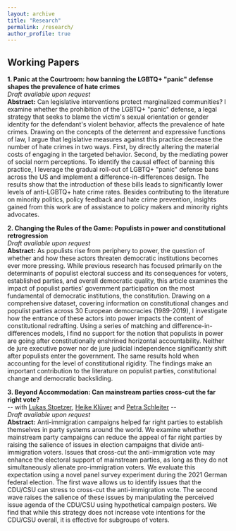 ```yaml
---
layout: archive
title: "Research"
permalink: /research/
author_profile: true
---
```

## **Working Papers**

**1. Panic at the Courtroom: how banning the LGBTQ+ "panic" defense shapes the prevalence of hate crimes**  
*Draft available upon request*  
**Abstract:** Can legislative interventions protect marginalized communities? I examine whether the prohibition of the LGBTQ+ "panic" defense, a legal strategy that seeks to blame the victim's sexual orientation or gender identity for the defendant's violent behavior, affects the prevalence of hate crimes. Drawing on the concepts of the deterrent and expressive functions of law, I argue that legislative measures against this practice decrease the number of hate crimes in two ways. First, by directly altering the material costs of engaging in the targeted behavior. Second, by the mediating power of social norm perceptions. To identify the causal effect of banning this practice, I leverage the gradual roll-out of LGBTQ+ "panic" defense bans across the US and implement a difference-in-differences design. The results show that the introduction of these bills leads to significantly lower levels of anti-LGBTQ+ hate crime rates. Besides contributing to the literature on minority politics, policy feedback and hate crime prevention, insights gained from this work are of assistance to policy makers and minority rights advocates.  

**2. Changing the Rules of the Game: Populists in power and constitutional retrogression**  
*Draft available upon request*  
**Abstract:** As populists rise from periphery to power, the question of whether and how these actors threaten democratic institutions becomes ever more pressing. While previous research has focused primarily on the determinants of populist electoral success and its consequences for voters, established parties, and overall democratic quality, this article examines the impact of populist parties' government participation on the most fundamental of democratic institutions, the constitution. Drawing on a comprehensive dataset, covering information on constitutional changes and populist parties across 30 European democracies (1989-2019), I investigate how the entrance of these actors into power impacts the content of constitutional redrafting. Using a series of matching and difference-in-differences models, I find no support for the notion that populists in power are going after constitutionally enshrined horizontal accountability. Neither de jure executive power nor de jure judicial independence significantly shift after populists enter the government. The same results hold when accounting for the level of constitutional rigidity. The findings make an important contribution to the literature on populist parties, constitutional change and democratic backsliding.   

**3. Beyond Accommodation: Can mainstream parties cross-cut the far right vote?**  
-- with [Lukas Stoetzer](http://lukas-stoetzer.org/), [Heike Klüver](http://www.heike-kluever.com/) and [Petra Schleiter](https://www.politics.ox.ac.uk/person/petra-schleiter) --  
*Draft available upon request*  
**Abstract:** Anti-immigration campaigns helped far right parties to establish themselves in party systems around the world. We examine whether mainstream party campaigns can reduce the appeal of far right parties by raising the salience of issues in election campaigns that divide anti-immigration voters. Issues that cross-cut the anti-immigration vote may enhance the electoral support of mainstream parties, as long as they do not simultaneously alienate pro-immigration voters. We evaluate this expectation using a novel panel survey experiment during the 2021 German federal election. The first wave allows us to identify issues that the CDU/CSU can stress to cross-cut the anti-immigration vote. The second wave raises the salience of these issues by manipulating the perceived issue agenda of the CDU/CSU using hypothetical campaign posters. We find that while this strategy does not increase vote intentions for the CDU/CSU overall, it is effective for subgroups of voters.

